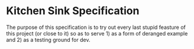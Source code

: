 
# Kitchen Sink Specification

The purpose of this specification is to try out every last stupid feasture of this
project (or close to it) so as to serve 1) as a form of deranged example and 2) as
a testing ground for dev.
